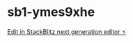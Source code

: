 # sb1-ymes9xhe

[Edit in StackBlitz next generation editor ⚡️](https://stackblitz.com/~/github.com/Mudaser456/sb1-ymes9xhe)